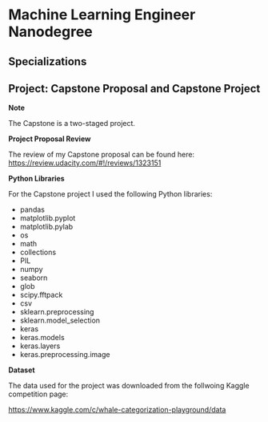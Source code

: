 # Machine Learning Engineer Nanodegree
## Specializations
## Project: Capstone Proposal and Capstone Project

**Note**

The Capstone is a two-staged project. 

**Project Proposal Review**

The review of my Capstone proposal can be found here: https://review.udacity.com/#!/reviews/1323151

**Python Libraries**

For the Capstone project I used the following Python libraries:

* pandas
* matplotlib.pyplot
* matplotlib.pylab
* os
* math
* collections
* PIL
* numpy
* seaborn
* glob
* scipy.fftpack
* csv
* sklearn.preprocessing
* sklearn.model_selection
* keras
* keras.models
* keras.layers
* keras.preprocessing.image

**Dataset**

The data used for the project was downloaded from the follwoing Kaggle competition page:

https://www.kaggle.com/c/whale-categorization-playground/data
